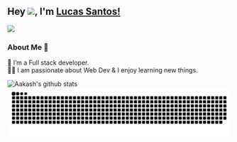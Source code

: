 ## Hey <img src="https://github.com/TheDudeThatCode/TheDudeThatCode/blob/master/Assets/Hi.gif" width="29px">, I'm [Lucas Santos!](https://www.linkedin.com/in/lucas-bezerra-dos-santos/) 


<a href="https://www.linkedin.com/in/lucas-bezerra-dos-santos/">
  <img align="left" width="24px" src="https://cdn.jsdelivr.net/npm/simple-icons@v3/icons/linkedin.svg"  />
</a>

<br />

### About Me 🚀
🌱 I’m a Full stack developer. </br>
👨‍💻  I am passionate about Web Dev & I enjoy learning new things. </br>

![Aakash's github stats](https://github-readme-stats.vercel.app/api?username=Lucasico&show_icons=true&hide_border=true)&nbsp;&nbsp;
<br />
 ![Snake animation](https://github.com/Lucasico/Lucasico/blob/output/github-contribution-grid-snake.svg)


